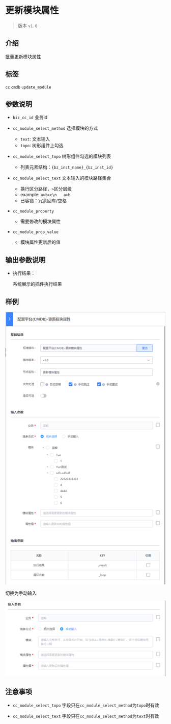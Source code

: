 # 更新模块属性
> 版本 `v1.0`

## 介绍

批量更新模块属性

## 标签
`cc` `cmdb` `update_module` 

## 参数说明

* `biz_cc_id` 业务id

* `cc_module_select_method` 选择模块的方式
    * `text`: 文本输入
    * `topo`: 树形组件上勾选

* `cc_module_select_topo` 树形组件勾选的模块列表
   * 列表元素结构：`{bz_inst_name}_{bz_inst_id}`

* `cc_module_select_text` 文本输入的模块路径集合
    * 换行区分路径，`>`区分层级
    * example: `a>b>c\n   a>b`
    * 已容错：冗余回车/空格
 
* `cc_module_property`
    * 需要修改的模块属性

* `cc_module_prop_value`
    * 模块属性更新后的值

## 输出参数说明

* 执行结果：

  系统展示的插件执行结果

## 样例

![](../images/update_module_v1_0_topo.png)

切换为手动输入

![](../images/update_module_v1_0_text.png)

## 注意事项

* `cc_module_select_topo` 字段只在`cc_module_select_method`为`topo`时有效

* `cc_module_select_text` 字段只在`cc_module_select_method`为`text`时有效
  

  